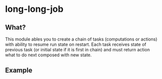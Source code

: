 # long-long-job

## What?

This module ables you to create a chain of tasks (computations or actions) with ability to resume run state on restart.
Each task receives state of previous task (or initial state if it is first in chain) and must return action what to do next composed with new state.

## Example
